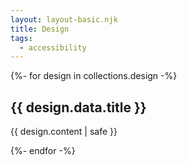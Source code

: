 ```yaml
---
layout: layout-basic.njk
title: Design
tags:
  - accessibility
---
```


{%- for design in collections.design -%}

<section>
  <h2>
    {{ design.data.title }}
  </h2>

  {{ design.content | safe }}
</section>

{%- endfor -%}